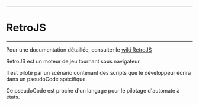 _____________
# RetroJS
_____________

Pour une documentation détaillée, consulter le [wiki RetroJS](#https://github.com/herveheritier/RetroJS.wiki.git)

RetroJS est un moteur de jeu tournant sous navigateur.

Il est piloté par un scénario contenant des scripts que le développeur écrira dans un pseudoCode spécifique.

Ce pseudoCode est proche d'un langage pour le pilotage d'automate à états.
